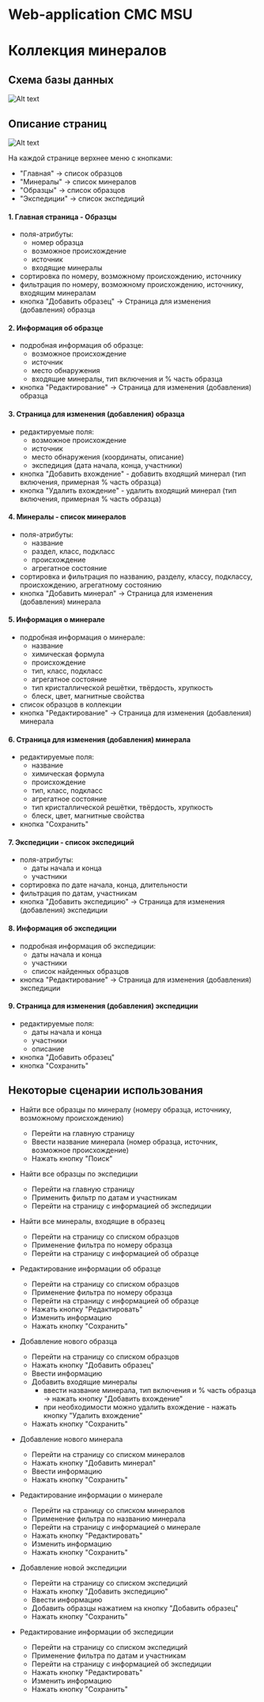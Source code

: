 Web-application CMC MSU
=======================

# Коллекция минералов

Схема базы данных
-----------------

![Alt text](docs/db_diagram.png)

Описание страниц
-----------------------

![Alt text](docs/navigation.png)

На каждой странице верхнее меню с кнопками:

- "Главная" -> список образцов
- "Минералы" -> список минералов
- "Образцы" -> список образцов
- "Экспедиции" -> список экспедиций

#### 1. Главная страница - Образцы

- поля-атрибуты:
  - номер образца
  - возможное происхождение
  - источник
  - входящие минералы
- сортировка по номеру, возможному происхождению, источнику
- фильтрация по номеру, возможному происхождению, источнику, входящим минералам
- кнопка "Добавить образец" -> Страница для изменения (добавления) образца

#### 2. Информация об образце

- подробная информация об образце:
  - возможное происхождение
  - источник
  - место обнаружения
  - входящие минералы, тип включения и % часть образца
- кнопка "Редактирование" -> Страница для изменения (добавления) образца

#### 3. Страница для изменения (добавления) образца

- редактируемые поля:
  - возможное происхождение
  - источник
  - место обнаружения (координаты, описание)
  - экспедиция (дата начала, конца, участники)
- кнопка "Добавить вхождение" - добавить входящий минерал (тип включения, примерная % часть образца)
- кнопка "Удалить вхождение" - удалить входящий минерал (тип включения, примерная % часть образца)

#### 4. Минералы - список минералов

- поля-атрибуты:
  - название
  - раздел, класс, подкласс
  - происхождение
  - агрегатное состояние
- сортировка и фильтрация по названию, разделу, классу, подклассу, происхождению, агрегатному состоянию
- кнопка "Добавить минерал" -> Страница для изменения (добавления) минерала

#### 5. Информация о минерале

- подробная информация о минерале:
  - название
  - химическая формула
  - происхождение
  - тип, класс, подкласс
  - агрегатное состояние
  - тип кристаллической решётки, твёрдость, хрупкость
  - блеск, цвет, магнитные свойства
- список образцов в коллекции
- кнопка "Редактирование" -> Страница для изменения (добавления) минерала

#### 6. Страница для изменения (добавления) минерала

- редактируемые поля:
  - название
  - химическая формула
  - происхождение
  - тип, класс, подкласс
  - агрегатное состояние
  - тип кристаллической решётки, твёрдость, хрупкость
  - блеск, цвет, магнитные свойства
- кнопка "Сохранить"

#### 7. Экспедиции - список экспедиций

- поля-атрибуты:
  - даты начала и конца
  - участники
- сортировка по дате начала, конца, длительности
- фильтрация по датам, участникам
- кнопка "Добавить экспедицию" -> Страница для изменения (добавления) экспедиции

#### 8. Информация об экспедиции

- подробная информация об экспедиции:
  - даты начала и конца
  - участники
  - список найденных образцов
- кнопка "Редактирование" -> Страница для изменения (добавления) экспедиции

#### 9. Страница для изменения (добавления) экспедиции

- редактируемые поля:
  - даты начала и конца
  - участники
  - описание
- кнопка "Добавить образец"
- кнопка "Сохранить"

Некоторые сценарии использования
----------------------

- Найти все образцы по минералу (номеру образца, источнику, возможному происхождению)
  - Перейти на главную страницу
  - Ввести название минерала (номер образца, источник, возможное происхождение)
  - Нажать кнопку "Поиск"

- Найти все образцы по экспедиции
  - Перейти на главную страницу
  - Применить фильтр по датам и участникам
  - Перейти на страницу с информацией об экспедиции

- Найти все минералы, входящие в образец
  - Перейти на страницу со списком образцов
  - Применение фильтра по номеру образца
  - Перейти на страницу с информацией об образце

- Редактирование информации об образце
  - Перейти на страницу со списком образцов
  - Применение фильтра по номеру образца
  - Перейти на страницу с информацией об образце
  - Нажать кнопку "Редактировать"
  - Изменить информацию
  - Нажать кнопку "Сохранить"

- Добавление нового образца
  - Перейти на страницу со списком образцов
  - Нажать кнопку "Добавить образец"
  - Ввести информацию
  - Добавить входящие минералы
    - ввести название минерала, тип включения и % часть образца -> нажать кнопку "Добавить вхождение"
    - при необходимости можно удалить вхождение - нажать кнопку "Удалить вхождение"
  - Нажать кнопку "Сохранить"

- Добавление нового минерала
  - Перейти на страницу со списком минералов
  - Нажать кнопку "Добавить минерал"
  - Ввести информацию
  - Нажать кнопку "Сохранить"

- Редактирование информации о минерале
  - Перейти на страницу со списком минералов
  - Применение фильтра по названию минерала
  - Перейти на страницу с информацией о минерале
  - Нажать кнопку "Редактировать"
  - Изменить информацию
  - Нажать кнопку "Сохранить"

- Добавление новой экспедиции
  - Перейти на страницу со списком экспедиций
  - Нажать кнопку "Добавить экспедицию"
  - Ввести информацию
  - Добавить образцы нажатием на кнопку "Добавить образец"
  - Нажать кнопку "Сохранить"

- Редактирование информации об экспедиции
  - Перейти на страницу со списком экспедиций
  - Применение фильтра по датам и участникам
  - Перейти на страницу с информацией об экспедиции
  - Нажать кнопку "Редактировать"
  - Изменить информацию
  - Нажать кнопку "Сохранить"
